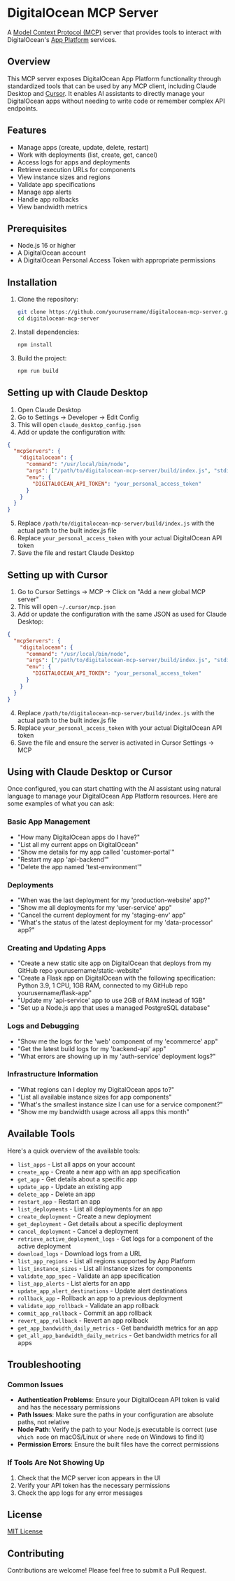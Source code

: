# DigitalOcean MCP Server

A [Model Context Protocol (MCP)](https://modelcontextprotocol.io/introduction) server that provides tools to interact with DigitalOcean's [App Platform](https://www.digitalocean.com/products/app-platform) services.

## Overview

This MCP server exposes DigitalOcean App Platform functionality through standardized tools that can be used by any MCP client, including Claude Desktop and [Cursor](https://docs.cursor.com/context/model-context-protocol). It enables AI assistants to directly manage your DigitalOcean apps without needing to write code or remember complex API endpoints.

## Features

- Manage apps (create, update, delete, restart)
- Work with deployments (list, create, get, cancel)
- Access logs for apps and deployments
- Retrieve execution URLs for components
- View instance sizes and regions
- Validate app specifications
- Manage app alerts
- Handle app rollbacks
- View bandwidth metrics

## Prerequisites

- Node.js 16 or higher
- A DigitalOcean account
- A DigitalOcean Personal Access Token with appropriate permissions

## Installation

1. Clone the repository:

   ```bash
   git clone https://github.com/yourusername/digitalocean-mcp-server.git
   cd digitalocean-mcp-server
   ```

2. Install dependencies:

   ```bash
   npm install
   ```

3. Build the project:
   ```bash
   npm run build
   ```

## Setting up with Claude Desktop

1. Open Claude Desktop
2. Go to Settings → Developer → Edit Config
3. This will open `claude_desktop_config.json`
4. Add or update the configuration with:

```json
{
  "mcpServers": {
    "digitalocean": {
      "command": "/usr/local/bin/node",
      "args": ["/path/to/digitalocean-mcp-server/build/index.js", "stdio"],
      "env": {
        "DIGITALOCEAN_API_TOKEN": "your_personal_access_token"
      }
    }
  }
}
```

5. Replace `/path/to/digitalocean-mcp-server/build/index.js` with the actual path to the built index.js file
6. Replace `your_personal_access_token` with your actual DigitalOcean API token
7. Save the file and restart Claude Desktop

## Setting up with Cursor

1. Go to Cursor Settings → MCP → Click on "Add a new global MCP server"
2. This will open `~/.cursor/mcp.json`
3. Add or update the configuration with the same JSON as used for Claude Desktop:

```json
{
  "mcpServers": {
    "digitalocean": {
      "command": "/usr/local/bin/node",
      "args": ["/path/to/digitalocean-mcp-server/build/index.js", "stdio"],
      "env": {
        "DIGITALOCEAN_API_TOKEN": "your_personal_access_token"
      }
    }
  }
}
```

4. Replace `/path/to/digitalocean-mcp-server/build/index.js` with the actual path to the built index.js file
5. Replace `your_personal_access_token` with your actual DigitalOcean API token
6. Save the file and ensure the server is activated in Cursor Settings → MCP

## Using with Claude Desktop or Cursor

Once configured, you can start chatting with the AI assistant using natural language to manage your DigitalOcean App Platform resources. Here are some examples of what you can ask:

### Basic App Management

- "How many DigitalOcean apps do I have?"
- "List all my current apps on DigitalOcean"
- "Show me details for my app called 'customer-portal'"
- "Restart my app 'api-backend'"
- "Delete the app named 'test-environment'"

### Deployments

- "When was the last deployment for my 'production-website' app?"
- "Show me all deployments for my 'user-service' app"
- "Cancel the current deployment for my 'staging-env' app"
- "What's the status of the latest deployment for my 'data-processor' app?"

### Creating and Updating Apps

- "Create a new static site app on DigitalOcean that deploys from my GitHub repo yourusername/static-website"
- "Create a Flask app on DigitalOcean with the following specification: Python 3.9, 1 CPU, 1GB RAM, connected to my GitHub repo yourusername/flask-app"
- "Update my 'api-service' app to use 2GB of RAM instead of 1GB"
- "Set up a Node.js app that uses a managed PostgreSQL database"

### Logs and Debugging

- "Show me the logs for the 'web' component of my 'ecommerce' app"
- "Get the latest build logs for my 'backend-api' app"
- "What errors are showing up in my 'auth-service' deployment logs?"

### Infrastructure Information

- "What regions can I deploy my DigitalOcean apps to?"
- "List all available instance sizes for app components"
- "What's the smallest instance size I can use for a service component?"
- "Show me my bandwidth usage across all apps this month"

## Available Tools

Here's a quick overview of the available tools:

- `list_apps` - List all apps on your account
- `create_app` - Create a new app with an app specification
- `get_app` - Get details about a specific app
- `update_app` - Update an existing app
- `delete_app` - Delete an app
- `restart_app` - Restart an app
- `list_deployments` - List all deployments for an app
- `create_deployment` - Create a new deployment
- `get_deployment` - Get details about a specific deployment
- `cancel_deployment` - Cancel a deployment
- `retrieve_active_deployment_logs` - Get logs for a component of the active deployment
- `download_logs` - Download logs from a URL
- `list_app_regions` - List all regions supported by App Platform
- `list_instance_sizes` - List all instance sizes for components
- `validate_app_spec` - Validate an app specification
- `list_app_alerts` - List alerts for an app
- `update_app_alert_destinations` - Update alert destinations
- `rollback_app` - Rollback an app to a previous deployment
- `validate_app_rollback` - Validate an app rollback
- `commit_app_rollback` - Commit an app rollback
- `revert_app_rollback` - Revert an app rollback
- `get_app_bandwidth_daily_metrics` - Get bandwidth metrics for an app
- `get_all_app_bandwidth_daily_metrics` - Get bandwidth metrics for all apps

## Troubleshooting

### Common Issues

- **Authentication Problems**: Ensure your DigitalOcean API token is valid and has the necessary permissions
- **Path Issues**: Make sure the paths in your configuration are absolute paths, not relative
- **Node Path**: Verify the path to your Node.js executable is correct (use `which node` on macOS/Linux or `where node` on Windows to find it)
- **Permission Errors**: Ensure the built files have the correct permissions

### If Tools Are Not Showing Up

1. Check that the MCP server icon appears in the UI
2. Verify your API token has the necessary permissions
3. Check the app logs for any error messages

## License

[MIT License](LICENSE)

## Contributing

Contributions are welcome! Please feel free to submit a Pull Request.
